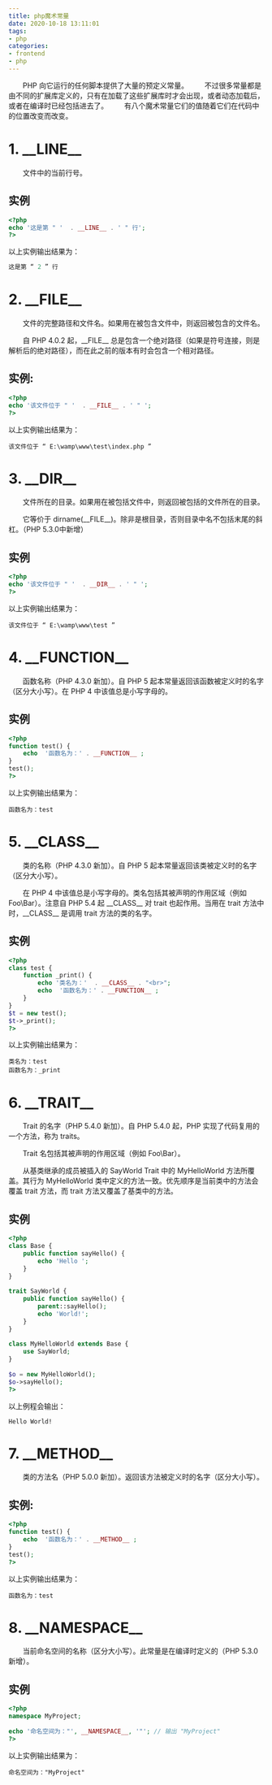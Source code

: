 ```yaml
---
title: php魔术常量
date: 2020-10-18 13:11:01
tags:
- php
categories: 
- frontend
- php
---
```

　　PHP 向它运行的任何脚本提供了大量的预定义常量。
　　不过很多常量都是由不同的扩展库定义的，只有在加载了这些扩展库时才会出现，或者动态加载后，或者在编译时已经包括进去了。
　　有八个魔术常量它们的值随着它们在代码中的位置改变而改变。

# 1. \_\_LINE\_\_
　　文件中的当前行号。
<!-- more -->

## 实例
```php
<?php
echo '这是第 " '  . __LINE__ . ' " 行';
?>
```
以上实例输出结果为：
```php
这是第 “ 2 ” 行
```

# 2. \_\_FILE\_\_
　　文件的完整路径和文件名。如果用在被包含文件中，则返回被包含的文件名。

　　自 PHP 4.0.2 起，\_\_FILE\_\_ 总是包含一个绝对路径（如果是符号连接，则是解析后的绝对路径），而在此之前的版本有时会包含一个相对路径。

## 实例:
```php
<?php
echo '该文件位于 " '  . __FILE__ . ' " ';
?>
```

以上实例输出结果为：
```
该文件位于 “ E:\wamp\www\test\index.php ”
```

# 3. \_\_DIR\_\_
　　文件所在的目录。如果用在被包括文件中，则返回被包括的文件所在的目录。

　　它等价于 dirname(\_\_FILE\_\_)。除非是根目录，否则目录中名不包括末尾的斜杠。（PHP 5.3.0中新增）

## 实例
```php
<?php
echo '该文件位于 " '  . __DIR__ . ' " ';
?>
```
以上实例输出结果为：
```
该文件位于 “ E:\wamp\www\test ”
```

# 4. \_\_FUNCTION\_\_
　　函数名称（PHP 4.3.0 新加）。自 PHP 5 起本常量返回该函数被定义时的名字（区分大小写）。在 PHP 4 中该值总是小写字母的。

## 实例
```php
<?php
function test() {
    echo  '函数名为：' . __FUNCTION__ ;
}
test();
?>
```
以上实例输出结果为：
```
函数名为：test
```

# 5. \_\_CLASS\_\_
　　类的名称（PHP 4.3.0 新加）。自 PHP 5 起本常量返回该类被定义时的名字（区分大小写）。

　　在 PHP 4 中该值总是小写字母的。类名包括其被声明的作用区域（例如 Foo\Bar）。注意自 PHP 5.4 起 \_\_CLASS\_\_ 对 trait 也起作用。当用在 trait 方法中时，\_\_CLASS\_\_ 是调用 trait 方法的类的名字。

## 实例
```php
<?php
class test {
    function _print() {
        echo '类名为：'  . __CLASS__ . "<br>";
        echo  '函数名为：' . __FUNCTION__ ;
    }
}
$t = new test();
$t->_print();
?>
```
以上实例输出结果为：
```
类名为：test
函数名为：_print
```

# 6. \_\_TRAIT\_\_
　　Trait 的名字（PHP 5.4.0 新加）。自 PHP 5.4.0 起，PHP 实现了代码复用的一个方法，称为 traits。

　　Trait 名包括其被声明的作用区域（例如 Foo\Bar）。

　　从基类继承的成员被插入的 SayWorld Trait 中的 MyHelloWorld 方法所覆盖。其行为 MyHelloWorld 类中定义的方法一致。优先顺序是当前类中的方法会覆盖 trait 方法，而 trait 方法又覆盖了基类中的方法。

## 实例
```php
<?php
class Base {
    public function sayHello() {
        echo 'Hello ';
    }
}
 
trait SayWorld {
    public function sayHello() {
        parent::sayHello();
        echo 'World!';
    }
}
 
class MyHelloWorld extends Base {
    use SayWorld;
}
 
$o = new MyHelloWorld();
$o->sayHello();
?>
```
以上例程会输出：
```
Hello World!
```

# 7. \_\_METHOD\_\_
　　类的方法名（PHP 5.0.0 新加）。返回该方法被定义时的名字（区分大小写）。

## 实例:
```php
<?php
function test() {
    echo  '函数名为：' . __METHOD__ ;
}
test();
?>
```
以上实例输出结果为：
```
函数名为：test
```

# 8. \_\_NAMESPACE\_\_
　　当前命名空间的名称（区分大小写）。此常量是在编译时定义的（PHP 5.3.0 新增）。

## 实例
```php
<?php
namespace MyProject;
 
echo '命名空间为："', __NAMESPACE__, '"'; // 输出 "MyProject"
?>
```
以上实例输出结果为：
```
命名空间为："MyProject"
```
